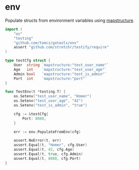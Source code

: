 # env

Populate structs from environment variables using [mapstructure](https://github.com/mitchellh/mapstructure).

```go
import (
	"os"
	"testing"
	"github.com/tomcz/gotools/env"
	assert "github.com/stretchr/testify/require"
)

type testCfg struct {
	User  string `mapstructure:"test_user_name"`
	Age   int    `mapstructure:"test_user_age"`
	Admin bool   `mapstructure:"test_is_admin"`
	Port  int    `mapstructure:"port"`
}

func TestEnv(t *testing.T) {
	os.Setenv("test_user_name", "Homer")
	os.Setenv("test_user_age", "42")
	os.Setenv("test_is_admin", "true")

	cfg := &testCfg{
		Port: 8080,
	}

	err := env.PopulateFromEnv(cfg)

	assert.NoError(t, err)
	assert.Equal(t, "Homer", cfg.User)
	assert.Equal(t, 42, cfg.Age)
	assert.Equal(t, true, cfg.Admin)
	assert.Equal(t, 8080, cfg.Port)
}
```
